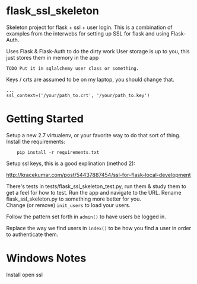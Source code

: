 flask_ssl_skeleton
==================

Skeleton project for flask + ssl + user login. This is a combination of examples from the interwebs for setting up SSL for flask and using Flask-Auth. 

Uses Flask & Flask-Auth to do the dirty work
User storage is up to you, this just stores them in memory in the app

	TODO Put it in sqlalchemy user class or something. 

Keys / crts are assumed to be on my laptop, you should change that.
   
    ...
    ssl_context=('/your/path_to.crt', '/your/path_to.key')
   
Getting Started
===================
Setup a new 2.7 virtualenv, or your favorite way to do that sort of thing.
Install the requirements:
    
		pip install -r requirements.txt

Setup ssl keys, this is a good explination (method 2):

http://kracekumar.com/post/54437887454/ssl-for-flask-local-development

There's tests in tests/flask_ssl_skeleton_test.py, run them & study them to get a feel for how to test. 
Run the app and navigate to the URL.
Rename flask_ssl_skeleton.py to something more better for you.  
Change (or remove) <code>init_users</code> to load your users.

Follow the pattern set forth in <code>admin()</code> to have users be logged in.

Replace the way we find users in <code>index()</code> to be how you find a user in order to authenticate them.

Windows Notes
===================
Install open ssl
